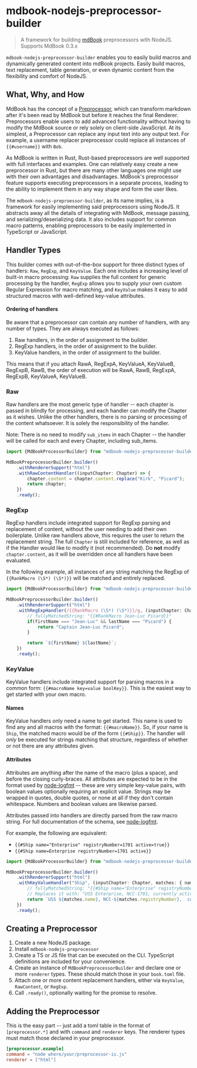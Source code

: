 # mdbook-nodejs-preprocessor-builder
> A framework for building [mdBook](https://github.com/rust-lang/mdBook) preprocessors with NodeJS. Supports MdBook 0.3.x

`mdbook-nodejs-preprocessor-builder` enables you to easily build macros and dynamically generated content into mdBook projects. Easily build macros, text replacement, table generation, or even dynamic content from the flexibility and comfort of NodeJS.

## What, Why, and How
MdBook has the concept of a [Preprocessor](https://rust-lang.github.io/mdBook/for_developers/preprocessors.html), which can transform markdown after it's been read by MdBook but before it reaches the final Renderer. Preprocessors enable users to add advanced functionality without having to modify the MdBook source or rely solely on client-side JavaScript. At its simplest, a Preprocessor can replace any input text into any output text. For example, a username replacer preprocessor could replace all instances of `{{#username}}` with `Bob`.

As MdBook is written in Rust, Rust-based preprocessors are well supported with full interfaces and examples. One can relatively easy create a new preprocessor in Rust, but there are many other languages one might use with their own advantages and disadvantages. MdBook's preprocessor feature supports executing preprocessors in a separate process, leading to the ability to implement them in any way shape and form the user likes.

The `mdbook-nodejs-preproessor-builder`, as its name implies, is a framework for easily implementing said preprocessors using NodeJS. It abstracts away all the details of integrating with MdBook, message passing, and serializing/deserializing data. It also includes support for common macro patterns, enabling preprocessors to be easily implemented in TypeScript or JavaScript.

## Handler Types
This builder comes with out-of-the-box support for three distinct types of handlers: `Raw`, `RegExp`, and `KeyValue`. Each one includes a increasing level of built-in macro processing: `Raw` supplies the full content for generic processing by the handler, `RegExp` allows you to supply your own custom Regular Expression for macro matching, and `KeyValue` makes it easy to add structured macros with well-defined key-value attributes.

#### Ordering of handlers
Be aware that a preprocessor can contain any number of handlers, with any number of types. They are always executed as follows:
1. Raw handlers, in the order of assignment to the builder.
1. RegExp handlers, in the order of assignment to the builder.
1. KeyValue handlers, in the order of assignment to the builder.

This means that if you attach RawA, RegExpA, KeyValueA, KeyValueB, RegExpB, RawB, the order of execution will be RawA, RawB, RegExpA, RegExpB, KeyValueA, KeyValueB.

### Raw 
Raw handlers are the most generic type of handler -- each chapter is passed in blindly for processing, and each handler can modify the Chapter as it wishes. Unlike the other handlers, there is no parsing or processing of the content whatsoever. It is solely the responsibility of the handler.

Note: There is no need to modify `sub_items` in each Chapter -- the handler will be called for each and every Chapter, including sub_items.

```typescript
import {MdBookProcessorBuilder} from "mdbook-nodejs-preprocessor-builder";

MdBookPreprocessorBuilder.builder()
    .withRendererSupport("html")
    .withRawContentHandler((inputChapter: Chapter) => {
        chapter.content = chapter.content.replace("Kirk", "Picard");
        return chapter;
    })
    .ready();
```

### RegExp
RegExp handlers include integrated support for RegExp parsing and replacement of content, without the user needing to add their own boilerplate. Unlike raw handlers above, this requires the user to return the replacement string. The full `Chapter` is still included for reference, as well as if the Handler would like to modify it (not recommended). Do **not** modify `chapter.content`, as it will be overridden once all handlers have been evaluated.

In the following example, all instances of any string matching the RegExp of `{{RankMacro (\S*) (\S*)}}` will be matched and entirely replaced.

```typescript
import {MdBookProcessorBuilder} from "mdbook-nodejs-preprocessor-builder";

MdBookPreprocessorBuilder.builder()
    .withRendererSupport("html")
    .withRegExpHandler(/{{RankMacro (\S*) (\S*)}}/g, (inputChapter: Chapter, fullyMatchedString: string, firstName: string, lastName: string) => {
        // fullyMatchedString: "{{#RankMacro Jean-Luc Picard}}"
        if(firstName === "Jean-Luc" && lastName === "Picard") {
            return "Captain Jean-Luc Picard";
        }

        return `${firstName} ${lastName}`;
    })
    .ready();
```

### KeyValue
KeyValue handlers include integrated support for parsing macros in a common form: `{{#macroName key=value boolKey}}`. This is the easiest way to get started with your own macro.

#### Names
KeyValue handlers only need a name to get started. This name is used to find any and all macros with the format: ``{{#macroName}}``. So, if your name is `Ship`, the matched macro would be of the form `{{#Ship}}`. The handler will *only* be executed for strings matching that structure, regardless of whether or not there are any attributes given.

#### Attributes
Attributes are anything after the name of the macro (plus a space), and before the closing curly-braces. All attributes are expected to be in the format used by [node-logfmt](https://github.com/csquared/node-logfmt) -- these are very simple key-value pairs, with boolean values optionally requiring an explicit value. Strings may be wrapped in quotes, double quotes, or none at all if they don't contain whitespace. Numbers and boolean values are likewise parsed.

Attributes passed into handlers are directly parsed from the raw macro string. For full documentation of the schema, see [node-logfmt](https://github.com/csquared/node-logfmt).

For example, the following are equivalent:
* `{{#Ship name="Enterprise" registryNumber=1701 active=true}}`
* `{{#Ship name=Enterprise registryNumber=1701 active}}`

```typescript
import {MdBookProcessorBuilder} from "mdbook-nodejs-preprocessor-builder";

MdBookPreprocessorBuilder.builder()
    .withRendererSupport("html")
    .withKeyValueHandler("Ship", (inputChapter: Chapter, matches: { name: string; registryNumber: number, active: boolean }) => {
        // fullyMatchedString: "{{#Ship name="Enterprise" registryNumber=1701 active}}"
        // Replaces it with: "USS Enterprise, NCC-1701, currently active"
        return `USS ${matches.name}, NCC-${matches.registryNumber},  currently ${matches.active ? "active" : "inactive"}`;
    })
    .ready();
```

## Creating a Preprocessor

1. Create a new NodeJS package.
1. Install `mdbook-nodejs-preprocessor`
1. Create a TS or JS file that can be executed on the CLI. TypeScript definitions are included for your convenience.
1. Create an instance of `MdBookPreprocessorBuilder` and declare one or more `renderer` types. These should match those in your `book.toml` file.
1. Attach one or more content replacement handlers, either via `KeyValue`, `RawContent`, or `RegExp`.
1. Call `.ready()`, optionally waiting for the promise to resolve.

## Adding the Preprocessor
This is the easy part -- just add a toml table in the format of `[preprocessor.*]` and with `command` and `renderer` keys. The renderer types must match those declared in your preprocessor.

```toml
[preprocessor.example]
command = "node where/your/preprocessor-is.js"
renderer = ["html"] 
```
